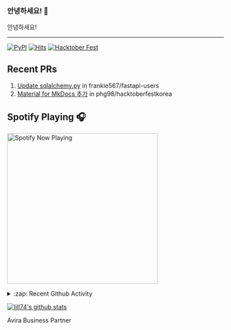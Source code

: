 ### 안녕하세요! 👋
안녕하세요! 

---

[![PyPI](https://img.shields.io/badge/pypi-EduKit-brightgreen)](https://pypi.org/project/EduKit/)
[![Hits](https://hits.seeyoufarm.com/api/count/incr/badge.svg?url=https%3A%2F%2Fgithub.com%2Flill74&count_bg=%2379C83D&title_bg=%23555555&icon=&icon_color=%23E7E7E7&title=hits&edge_flat=false)](https://hits.seeyoufarm.com)
[![Hacktober Fest](https://camo.githubusercontent.com/9f0b298ccd9e6d7acfcf900756e39583aeec551e/68747470733a2f2f696d672e736869656c64732e696f2f62616467652f6861636b746f626572666573742d323032302d677265656e)](http://www.hacktoberfestkorea.com/)

## Recent PRs
1. [Update sqlalchemy.py](https://github.com/frankie567/fastapi-users/pull/344) in frankie567/fastapi-users
2. [Material for MkDocs 추가](https://github.com/phg98/hacktoberfestkorea/pull/6) in phg98/hacktoberfestkorea

## Spotify Playing 🎧
[<img src="https://spotify-now-playing.lill74.vercel.app/api/spotify-playing" alt="Spotify Now Playing" width="350" />](https://open.spotify.com/user/lill74)


<details>
  <summary>:zap: Recent Github Activity</summary>
  
<!--START_SECTION:activity-->
1. ❗️ Closed issue [#3](https://github.com/lill74/yestercode/issues/3) in [lill74/yestercode](https://github.com/lill74/yestercode)
2. ❗️ Opened issue [#3](https://github.com/lill74/yestercode/issues/3) in [lill74/yestercode](https://github.com/lill74/yestercode)
3. ❗️ Opened issue [#2](https://github.com/lill74/yestercode/issues/2) in [lill74/yestercode](https://github.com/lill74/yestercode)
4. ❗️ Closed issue [#1](https://github.com/lill74/yestercode/issues/1) in [lill74/yestercode](https://github.com/lill74/yestercode)
5. ❗️ Opened issue [#1](https://github.com/lill74/yestercode/issues/1) in [lill74/yestercode](https://github.com/lill74/yestercode)
<!--END_SECTION:activity-->

</details>

[![lill74's github stats](https://github-readme-stats.vercel.app/api?username=lill74)](https://github.com/anuraghazra/github-readme-stats)

Avira Business Partner
